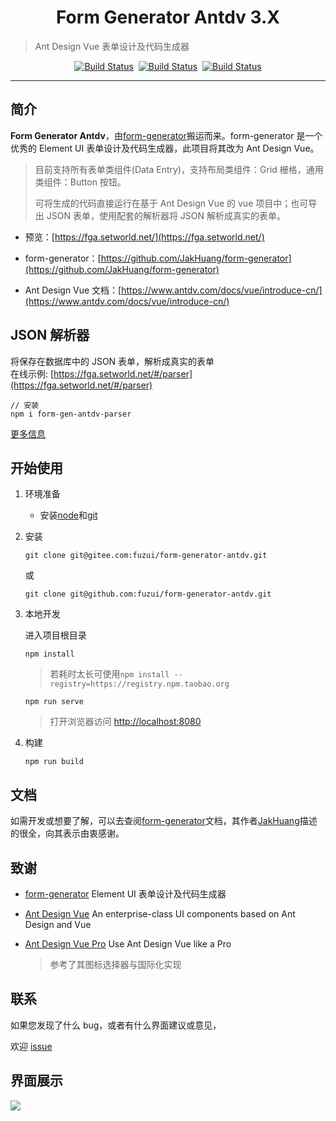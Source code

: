 <h1 align="center">Form Generator Antdv 3.X</h1>

> Ant Design Vue 表单设计及代码生成器

<p align="center">
 <a href="https://gitee.com/fuzui/form-generator-antdv" target="_blank"><img src="https://gitee.com/fuzui/form-generator-antdv/badge/star.svg?theme=dark" alt="Build Status"></a>&nbsp;
 <a href="https://github.com/fuzui/form-generator-antdv" target="_blank"><img src="https://img.shields.io/github/stars/fuzui/form-generator-antdv.svg?style=social" alt="Build Status"></a>&nbsp;
 <a href="https://github.com/vueComponent/ant-design-vue" target="_blank"><img src="https://img.shields.io/badge/Ant Design Vue-1.7.8-brightgreen" alt="Build Status"></a>
</p>

---

## 简介

**Form Generator Antdv**，由[form-generator](https://github.com/JakHuang/form-generator)搬运而来。form-generator 是一个优秀的 Element UI 表单设计及代码生成器，此项目将其改为 Ant Design Vue。

> 目前支持所有表单类组件(Data Entry)，支持布局类组件：Grid 栅格，通用类组件：Button 按钮。
>
> 可将生成的代码直接运行在基于 Ant Design Vue 的 vue 项目中；也可导出 JSON 表单，使用配套的解析器将 JSON 解析成真实的表单。

- 预览：[https://fga.setworld.net/](https://fga.setworld.net/)

- form-generator：[https://github.com/JakHuang/form-generator](https://github.com/JakHuang/form-generator)

- Ant Design Vue 文档：[https://www.antdv.com/docs/vue/introduce-cn/](https://www.antdv.com/docs/vue/introduce-cn/)

## JSON 解析器

将保存在数据库中的 JSON 表单，解析成真实的表单  
在线示例: [https://fga.setworld.net/#/parser](https://fga.setworld.net/#/parser)

```
// 安装
npm i form-gen-antdv-parser
```

[更多信息](https://github.com/fuzui/form-generator-antdv/tree/master/src/components/parser)

## 开始使用

1. 环境准备

   - 安装[node](http://nodejs.org/)和[git](https://git-scm.com/)

2. 安装

   ```shell
   git clone git@gitee.com:fuzui/form-generator-antdv.git
   ```

   或

   ```shell
   git clone git@github.com:fuzui/form-generator-antdv.git
   ```

3. 本地开发

   进入项目根目录

   ```shell
   npm install
   ```

   > 若耗时太长可使用`npm install --registry=https://registry.npm.taobao.org`

   ```shell
   npm run serve
   ```

   > 打开浏览器访问 [http://localhost:8080](http://localhost:8080/)

4. 构建

   ```shell
   npm run build
   ```

## 文档

如需开发或想要了解，可以去查阅[form-generator](https://github.com/JakHuang/form-generator)文档，其作者[JakHuang](https://github.com/JakHuang)描述的很全，向其表示由衷感谢。

## 致谢

- [form-generator](https://github.com/JakHuang/form-generator) Element UI 表单设计及代码生成器
- [Ant Design Vue](https://github.com/vueComponent/ant-design-vue/) An enterprise-class UI components based on Ant Design and Vue
- [Ant Design Vue Pro](https://github.com/vueComponent/ant-design-vue-pro) Use Ant Design Vue like a Pro

  > 参考了其图标选择器与国际化实现

## 联系

如果您发现了什么 bug，或者有什么界面建议或意见，

欢迎 [issue](https://github.com/fuzui/form-generator-antdv/issues)

## 界面展示

![](https://oss.fuzui.net/img/202202120318359.png)
